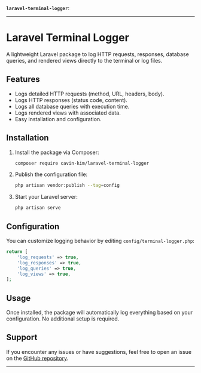 **`laravel-terminal-logger`**:

---

# Laravel Terminal Logger

A lightweight Laravel package to log HTTP requests, responses, database queries, and rendered views directly to the terminal or log files.

## Features
- Logs detailed HTTP requests (method, URL, headers, body).
- Logs HTTP responses (status code, content).
- Logs all database queries with execution time.
- Logs rendered views with associated data.
- Easy installation and configuration.

## Installation

1. Install the package via Composer:
   ```bash
   composer require cavin-kim/laravel-terminal-logger
   ```

2. Publish the configuration file:
   ```bash
   php artisan vendor:publish --tag=config
   ```

3. Start your Laravel server:
   ```bash
   php artisan serve
   ```
## Configuration

You can customize logging behavior by editing `config/terminal-logger.php`:
```php
return [
    'log_requests' => true,
    'log_responses' => true,
    'log_queries' => true,
    'log_views' => true,
];
```

## Usage

Once installed, the package will automatically log everything based on your configuration. No additional setup is required.

## Support

If you encounter any issues or have suggestions, feel free to open an issue on the [GitHub repository](https://github.com/cavin-kim/laravel-terminal-logger).

---